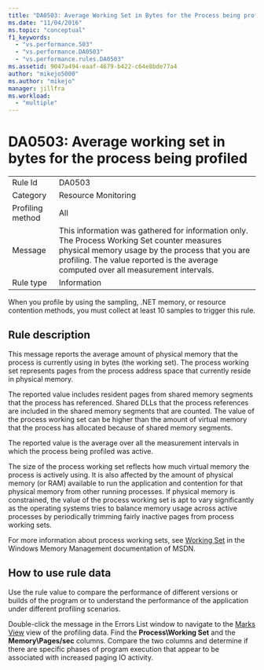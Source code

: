 ```yaml
---
title: "DA0503: Average Working Set in Bytes for the Process being profiled | Microsoft Docs"
ms.date: "11/04/2016"
ms.topic: "conceptual"
f1_keywords: 
  - "vs.performance.503"
  - "vs.performance.DA0503"
  - "vs.performance.rules.DA0503"
ms.assetid: 9047a494-eaaf-4679-b422-c64e8bde77a4
author: "mikejo5000"
ms.author: "mikejo"
manager: jillfra
ms.workload: 
  - "multiple"
---
```

# DA0503: Average working set in bytes for the process being profiled

|||  
|-|-|  
|Rule Id|DA0503|  
|Category|Resource Monitoring|  
|Profiling method|All|  
|Message|This information was gathered for information only. The Process Working Set counter measures physical memory usage by the process that you are profiling. The value reported is the average computed over all measurement intervals.|  
|Rule type|Information|  

 When you profile by using the sampling, .NET memory, or resource contention methods, you must collect at least 10 samples to trigger this rule.  

## Rule description  
 This message reports the average amount of physical memory that the process is currently using in bytes (the working set). The process working set represents pages from the process address space that currently reside in physical memory.  

 The reported value includes resident pages from shared memory segments that the process has referenced. Shared DLLs that the process references are included in the shared memory segments that are counted. The value of the process working set can be higher than the amount of virtual memory that the process has allocated because of shared memory segments.  

 The reported value is the average over all the measurement intervals in which the process being profiled was active.  

 The size of the process working set reflects how much virtual memory the process is actively using. It is also affected by the amount of physical memory (or RAM) available to run the application and contention for that physical memory from other running processes. If physical memory is constrained, the value of the process working set is apt to vary significantly as the operating systems tries to balance memory usage across active processes by periodically trimming fairly inactive pages from process working sets.  

 For more information about process working sets, see [Working Set](http://go.microsoft.com/fwlink/?LinkId=177830) in the Windows Memory Management documentation of MSDN.  

## How to use rule data  
 Use the rule value to compare the performance of different versions or builds of the program or to understand the performance of the application under different profiling scenarios.  

 Double-click the message in the Errors List window to navigate to the [Marks View](../profiling/marks-view.md) view of the profiling data. Find the **Process\Working Set** and the **Memory\Pages/sec** columns. Compare the two columns and determine if there are specific phases of program execution that appear to be associated with increased paging IO activity.
